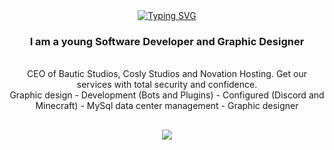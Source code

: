 <div align="center">
  <a href="https://git.io/typing-svg">
    <img src="https://readme-typing-svg.herokuapp.com?font=Roboto&weight=500&size=30&pause=900&color=F7004BFF&center=true&vCenter=true&repeat=true&width=435&lines=Hello+how+are+you!;Welcome+to+my+profile;I'm+MrBlour" alt="Typing SVG" />
  </a>
</div>

<h3 align="center">I am a young Software Developer and Graphic Designer</h3>

<br/>

<div align="center">
  CEO of Bautic Studios, Cosly Studios and Novation Hosting. Get our services with total security and confidence.
  <br/>
  Graphic design - Development (Bots and Plugins) - Configured (Discord and Minecraft) - MySql data center management - Graphic designer
</div>

<h2 align="center">  </h2>

<div align="center">
    <img src="https://skillicons.dev/icons?i=java,nodejs,idea,vscode,html,css,php,bots,discord,maven,ps,ae,ai,bash,eclipse,figma,github,js,git,mysql" />
</div>
